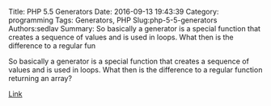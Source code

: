 Title: PHP 5.5 Generators
Date: 2016-09-13 19:43:39
Category: programming
Tags: Generators, PHP
Slug:php-5-5-generators
Authors:sedlav
Summary: So basically a generator is a special function that creates a sequence of values and is used in loops. What then is the difference to a regular fun

> 
So basically a generator is a special function that creates a sequence of values and is used in loops. What then is the difference to a regular function returning an array?

[Link](http://geekmonkey.org/2012/11/php-5-5-generators/)

